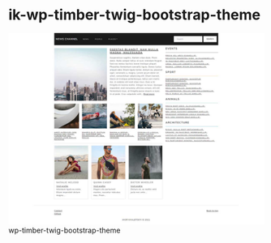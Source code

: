 # ik-wp-timber-twig-bootstrap-theme
![wp_timber_twig](img/timber_twig.jpg)
wp-timber-twig-bootstrap-theme
